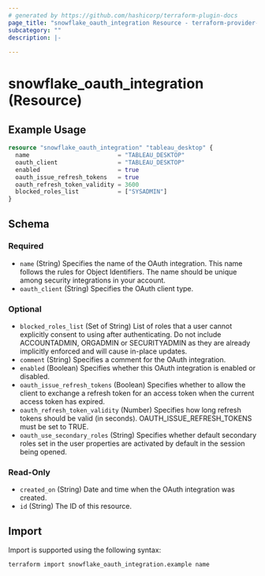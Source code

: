 ```yaml
---
# generated by https://github.com/hashicorp/terraform-plugin-docs
page_title: "snowflake_oauth_integration Resource - terraform-provider-snowflake"
subcategory: ""
description: |-
  
---
```


# snowflake_oauth_integration (Resource)



## Example Usage

```terraform
resource "snowflake_oauth_integration" "tableau_desktop" {
  name                         = "TABLEAU_DESKTOP"
  oauth_client                 = "TABLEAU_DESKTOP"
  enabled                      = true
  oauth_issue_refresh_tokens   = true
  oauth_refresh_token_validity = 3600
  blocked_roles_list           = ["SYSADMIN"]
}
```

<!-- schema generated by tfplugindocs -->
## Schema

### Required

- `name` (String) Specifies the name of the OAuth integration. This name follows the rules for Object Identifiers. The name should be unique among security integrations in your account.
- `oauth_client` (String) Specifies the OAuth client type.

### Optional

- `blocked_roles_list` (Set of String) List of roles that a user cannot explicitly consent to using after authenticating. Do not include ACCOUNTADMIN, ORGADMIN or SECURITYADMIN as they are already implicitly enforced and will cause in-place updates.
- `comment` (String) Specifies a comment for the OAuth integration.
- `enabled` (Boolean) Specifies whether this OAuth integration is enabled or disabled.
- `oauth_issue_refresh_tokens` (Boolean) Specifies whether to allow the client to exchange a refresh token for an access token when the current access token has expired.
- `oauth_refresh_token_validity` (Number) Specifies how long refresh tokens should be valid (in seconds). OAUTH_ISSUE_REFRESH_TOKENS must be set to TRUE.
- `oauth_use_secondary_roles` (String) Specifies whether default secondary roles set in the user properties are activated by default in the session being opened.

### Read-Only

- `created_on` (String) Date and time when the OAuth integration was created.
- `id` (String) The ID of this resource.

## Import

Import is supported using the following syntax:

```shell
terraform import snowflake_oauth_integration.example name
```
